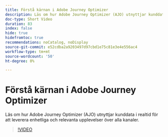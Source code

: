 ```yaml
---
title: Förstå kärnan i Adobe Journey Optimizer
description: Läs om hur Adobe Journey Optimizer (AJO) utnyttjar kunddata i realtid för att leverera enhetliga och relevanta upplevelser över alla kanaler.
doc-type: Short Video
duration: 83
index: false
hide: true
hidefromtoc: true
recommendations: noCatalog, noDisplay
source-git-commit: e52cdba2a9203497d97cbd1e75c81e3e4e556ac4
workflow-type: tm+mt
source-wordcount: '50'
ht-degree: 0%

---
```



# Förstå kärnan i Adobe Journey Optimizer

Läs om hur Adobe Journey Optimizer (AJO) utnyttjar kunddata i realtid för att leverera enhetliga och relevanta upplevelser över alla kanaler.

<!-- 62_S522_3442522_82_understanding-the-core-of-adobe-journey-optimizer -->
>[!VIDEO](https://video.tv.adobe.com/v/3460490/?learn=on&enablevpops=true&captions=swe)
